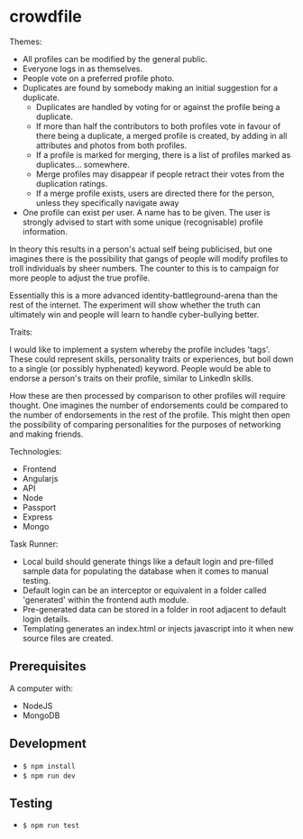 # crowdfile

Themes:
* All profiles can be modified by the general public.
* Everyone logs in as themselves.
* People vote on a preferred profile photo.
* Duplicates are found by somebody making an initial suggestion for a duplicate.
  * Duplicates are handled by voting for or against the profile being a duplicate.
  * If more than half the contributors to both profiles vote in favour of there being a duplicate, a merged profile is created, by adding in all attributes and photos from both profiles.
  * If a profile is marked for merging, there is a list of profiles marked as duplicates... somewhere.
  * Merge profiles may disappear if people retract their votes from the duplication ratings.
  * If a merge profile exists, users are directed there for the person, unless they specifically navigate away
* One profile can exist per user. A name has to be given. The user is strongly advised to start with some unique (recognisable) profile information.

In theory this results in a person's actual self being publicised, but one imagines there is the possibility that gangs of people will modify profiles to troll individuals by sheer numbers. The counter to this is to campaign for more people to adjust the true profile.

Essentially this is a more advanced identity-battleground-arena than the rest of the internet. The experiment will show whether the truth can ultimately win and people will learn to handle cyber-bullying better.

Traits:

I would like to implement a system whereby the profile includes 'tags'. These could represent skills, personality traits or experiences, but boil down to a single (or possibly hyphenated) keyword. People would be able to endorse a person's traits on their profile, similar to LinkedIn skills.

How these are then processed by comparison to other profiles will require thought. One imagines the number of endorsements could be compared to the number of endorsements in the rest of the profile. This might then open the possibility of comparing personalities for the purposes of networking and making friends.

Technologies:

* Frontend
 * Angularjs
* API
 * Node
  * Passport
  * Express
 * Mongo

Task Runner:

* Local build should generate things like a default login and pre-filled sample data for populating the database when it comes to manual testing.
 * Default login can be an interceptor or equivalent in a folder called 'generated' within the frontend auth module.
 * Pre-generated data can be stored in a folder in root adjacent to default login details.
* Templating generates an index.html or injects javascript into it when new source files are created.

## Prerequisites

A computer with:
* NodeJS
* MongoDB

## Development

* `$ npm install`
* `$ npm run dev`

## Testing

* `$ npm run test`
